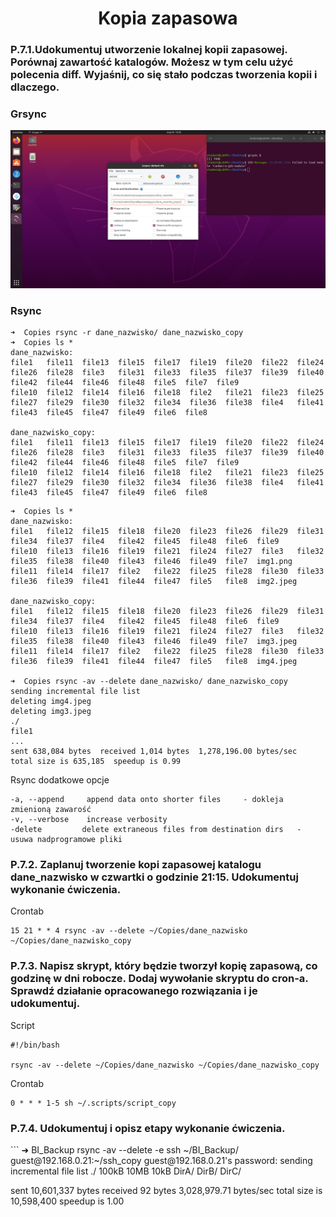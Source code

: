 <h1 align='center'>Kopia zapasowa</h1>

<h3> P.7.1.Udokumentuj utworzenie lokalnej kopii zapasowej. Porównaj zawartość katalogów.
Możesz w tym celu użyć polecenia diff. Wyjaśnij, co się stało podczas tworzenia kopii
i dlaczego. </h3>
<h3>Grsync</h3>
<img src='https://github.com/Gabrysiewicz/BI-Szyfry/blob/copy/grsync.png' >

<h3> Rsync </h3>

```
➜  Copies rsync -r dane_nazwisko/ dane_nazwisko_copy
➜  Copies ls *                                      
dane_nazwisko:
file1   file11  file13  file15  file17  file19  file20  file22  file24  file26  file28  file3   file31  file33  file35  file37  file39  file40  file42  file44  file46  file48  file5  file7  file9
file10  file12  file14  file16  file18  file2   file21  file23  file25  file27  file29  file30  file32  file34  file36  file38  file4   file41  file43  file45  file47  file49  file6  file8

dane_nazwisko_copy:
file1   file11  file13  file15  file17  file19  file20  file22  file24  file26  file28  file3   file31  file33  file35  file37  file39  file40  file42  file44  file46  file48  file5  file7  file9
file10  file12  file14  file16  file18  file2   file21  file23  file25  file27  file29  file30  file32  file34  file36  file38  file4   file41  file43  file45  file47  file49  file6  file8
```

```
➜  Copies ls *
dane_nazwisko:
file1   file12  file15  file18  file20  file23  file26  file29  file31  file34  file37  file4   file42  file45  file48  file6  file9
file10  file13  file16  file19  file21  file24  file27  file3   file32  file35  file38  file40  file43  file46  file49  file7  img1.png
file11  file14  file17  file2   file22  file25  file28  file30  file33  file36  file39  file41  file44  file47  file5   file8  img2.jpeg

dane_nazwisko_copy:
file1   file12  file15  file18  file20  file23  file26  file29  file31  file34  file37  file4   file42  file45  file48  file6  file9
file10  file13  file16  file19  file21  file24  file27  file3   file32  file35  file38  file40  file43  file46  file49  file7  img3.jpeg
file11  file14  file17  file2   file22  file25  file28  file30  file33  file36  file39  file41  file44  file47  file5   file8  img4.jpeg

➜  Copies rsync -av --delete dane_nazwisko/ dane_nazwisko_copy
sending incremental file list
deleting img4.jpeg
deleting img3.jpeg
./
file1
...
sent 638,084 bytes  received 1,014 bytes  1,278,196.00 bytes/sec
total size is 635,185  speedup is 0.99
```

Rsync dodatkowe opcje
```
-a, --append     append data onto shorter files     - dokleja zmienioną zawarość
-v, --verbose    increase verbosity 
-delete         delete extraneous files from destination dirs   - usuwa nadprogramowe pliki 
```
<h3> P.7.2. Zaplanuj tworzenie kopi zapasowej katalogu dane_nazwisko w czwartki o godzinie
21:15. Udokumentuj wykonanie ćwiczenia. </h3>

Crontab 
```
15 21 * * 4 rsync -av --delete ~/Copies/dane_nazwisko ~/Copies/dane_nazwisko_copy
```

<h3> P.7.3. Napisz skrypt, który będzie tworzył kopię zapasową, co godzinę w dni robocze. Dodaj
wywołanie skryptu do cron-a. Sprawdź działanie opracowanego rozwiązania i je udokumentuj. </h3>

Script
```
#!/bin/bash

rsync -av --delete ~/Copies/dane_nazwisko ~/Copies/dane_nazwisko_copy
```

Crontab
```
0 * * * 1-5 sh ~/.scripts/script_copy
```

<h3> P.7.4. Udokumentuj i opisz etapy wykonanie ćwiczenia. </h3>
```
➜  BI_Backup rsync -av --delete -e ssh ~/BI_Backup/ guest@192.168.0.21:~/ssh_copy
guest@192.168.0.21's password: 
sending incremental file list
./
100kB
10MB
10kB
DirA/
DirB/
DirC/

sent 10,601,337 bytes  received 92 bytes  3,028,979.71 bytes/sec
total size is 10,598,400  speedup is 1.00
```
